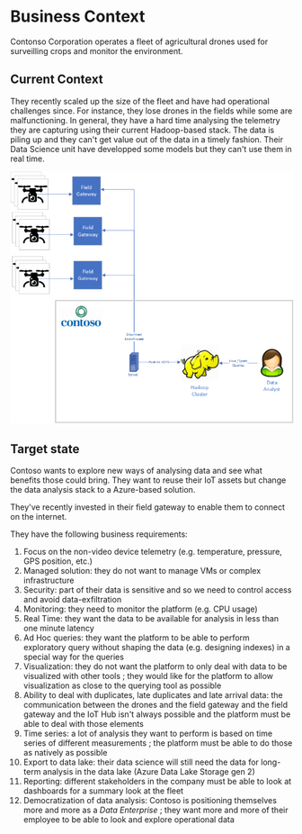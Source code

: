 # Business Context

Contonso Corporation operates a fleet of agricultural drones used for surveilling crops and monitor the environment.

## Current Context

They recently scaled up the size of the fleet and have had operational challenges since.  For instance, they lose drones in the fields while some are malfunctioning.  In general, they have a hard time analysing the telemetry they are capturing using their current Hadoop-based stack.  The data is piling up and they can't get value out of the data in a timely fashion.  Their Data Science unit have developped some models but they can't use them in real time.

![current solution](current-solution.png)

## Target state

Contoso wants to explore new ways of analysing data and see what benefits those could bring.  They want to reuse their IoT assets but change the data analysis stack to a Azure-based solution.

They've recently invested in their field gateway to enable them to connect on the internet.

They have the following business requirements:

1.   Focus on the non-video device telemetry (e.g. temperature, pressure, GPS position, etc.)
1.   Managed solution:  they do not want to manage VMs or complex infrastructure
1.   Security:  part of their data is sensitive and so we need to control access and avoid data-exfiltration
1.   Monitoring:  they need to monitor the platform (e.g. CPU usage)
1.   Real Time:  they want the data to be available for analysis in less than one minute latency
1.   Ad Hoc queries:  they want the platform to be able to perform exploratory query without shaping the data (e.g. designing indexes) in a special way for the queries
1.   Visualization:  they do not want the platform to only deal with data to be visualized with other tools ; they would like for the platform to allow visualization as close to the querying tool as possible
1.   Ability to deal with duplicates, late duplicates and late arrival data:  the communication between the drones and the field gateway and the field gateway and the IoT Hub isn't always possible and the platform must be able to deal with those elements
1.   Time series:  a lot of analysis they want to perform is based on time series of different measurements ; the platform must be able to do those as natively as possible
1.   Export to data lake:  their data science will still need the data for long-term analysis in the data lake (Azure Data Lake Storage gen 2)
1.   Reporting:  different stakeholders in the company must be able to look at dashboards for a summary look at the fleet
1.   Democratization of data analysis:  Contoso is positioning themselves more and more as a *Data Enterprise* ; they want more and more of their employee to be able to look and explore operational data
